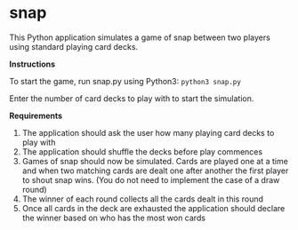 # snap

This Python application simulates a game of snap between two players using standard playing card decks.

**Instructions** 

To start the game, run snap.py using Python3:
``` python3 snap.py ```

Enter the number of card decks to play with to start the simulation.  

**Requirements**

1. The application should ask the user how many playing card decks to play with
2. The application should shuffle the decks before play commences
3. Games of snap should now be simulated. Cards are played one at a time and when two matching cards are dealt one after another the first player to shout snap wins. (You do not need to implement the case of a draw round)
4. The winner of each round collects all the cards dealt in this round
5. Once all cards in the deck are exhausted the application should declare the winner based on who has the most won cards
